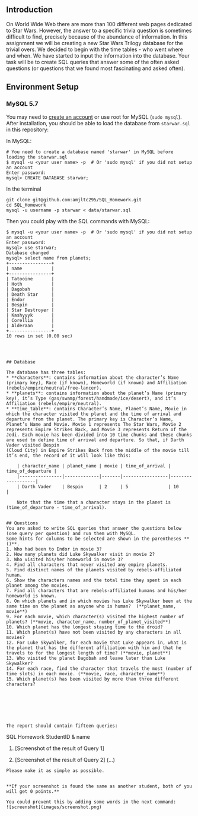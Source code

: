 ## Introduction

On World Wide Web there are more than 100 different web pages dedicated to Star Wars. However, the answer to a specific trivia question is sometimes difficult to find, precisely because of the abundance of information. In this assignment we will be creating a new Star Wars Trilogy database for the trivial overs. We decided to begin with the time tables - who went where and when. We have started to input the information into the database. Your task will be to create SQL queries that answer some of the often asked questions (or questions that we found most fascinating and asked often).

## Environment Setup

### MySQL 5.7

You may need to [create an account](https://dev.mysql.com/doc/refman/5.5/en/adding-users.html) or use root for MySQL (`sudo mysql`).
After installation, you should be able to load the database from `starwar.sql` in this repository:

In MySQL:

```
# You need to create a database named 'starwar' in MySQL before loading the starwar.sql
$ mysql -u <your user name> -p  # Or 'sudo mysql' if you did not setup an account
Enter password:
mysql> CREATE DATABASE starwar;
```

In the terminal

```
git clone git@github.com:amjltc295/SQL_Homework.git
cd SQL_Homework
mysql -u username -p starwar < data/starwar.sql
```

Then you could play with the SQL commands with MySQL:

```
$ mysql -u <your user name> -p  # Or 'sudo mysql' if you did not setup an account
Enter password:
mysql> use starwar;
Database changed
mysql> select name from planets;
+----------------+
| name           |
+----------------+
| Tatooine       |
| Hoth           |
| Dagobah        |
| Death Star     |
| Endor          |
| Bespin         |
| Star Destroyer |
| Kashyyyk       |
| Corellia       |
| Alderaan       |
+----------------+
10 rows in set (0.00 sec)




## Database

The database has three tables:
* **characters**: contains information about the character’s Name (primary key), Race (if known), Homeworld (if known) and Affiliation (rebels/empire/neutral/free-lancer).
* **planets**: contains information about the planet’s Name (primary key), it’s Type (gas/swamp/forest/handmade/ice/desert), and it’s Affiliation (rebels/empire/neutral).
* **time_table**: contains Character’s Name, Planet’s Name, Movie in which the character visited the planet and the time of arrival and departure from the planet. The primary key is Character’s Name, Planet’s Name and Movie. Movie 1 represents The Star Wars, Movie 2 represents Empire Strikes Back, and Movie 3 represents Return of the Jedi. Each movie has been divided into 10 time chunks and these chunks are used to define time of arrival and departure. So that, if Darth Vader visited Bespin
(Cloud City) in Empire Strikes Back from the middle of the movie till it’s end, the record of it will look like this:

    | character_name | planet_name | movie | time_of_arrival | time_of_departure |
    |----------------|-------------|-------|-----------------|-------------------|
    | Darth Vader    | Bespin      | 2     | 5               | 10                |

    Note that the time that a character stays in the planet is (time_of_departure - time_of_arrival).


## Questions
You are asked to write SQL queries that answer the questions below (one query per question) and run them with MySQL.
Some hints for columns to be selected are shown in the parentheses **()**.
1. Who had been to Endor in movie 3?
2. How many planets did Luke Skywalker visit in movie 2?
3. Who visited his/her homeworld in movie 3?
4. Find all characters that never visited any empire planets.
5. Find distinct names of the planets visited by rebels-affiliated human.
6. Show the characters names and the total time they spent in each planet among the movies.
7. Find all characters that are rebels-affiliated humans and his/her homeworld is known.
8. On which planets and in which movies has Luke Skywalker been at the same time on the planet as anyone who is human?  (**planet_name, movie**)
9. For each movie, which character(s) visited the highest number of planets? (**movie, character_name, number_of_planet_visited**)
10. Which planet has the longest staying time to the droid?
11. Which planet(s) have not been visited by any characters in all movies?
12. For Luke Skywalker, for each movie that Luke appears in, what is the planet that has the different affiliation with him and that he travels to for the longest length of time? (**movie, planet**)
13. Who visited the planet Dagobah and leave later than Luke Skywalker?
14. For each race, find the character that travels the most (number of time slots) in each movie. (**movie, race, character_name**)
15. Which planet(s) has been visited by more than three different characters?







The report should contain fifteen queries:
```

SQL Homework
StudentID & name

1. [Screenshot of the result of Query 1]

2. [Screenshot of the result of Query 2]
   (...)

```
Please make it as simple as possible.


**If your screenshot is found the same as another student, both of you will get 0 points.**

You could prevent this by adding some words in the next command:
![screenshot](images/screenshot.png)





```

